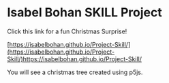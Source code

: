 # Isabel Bohan SKILL Project


Click this link for a fun Christmas Surprise!

 [https://isabelbohan.github.io/Project-Skill/](https://isabelbohan.github.io/Project-Skill/)https://isabelbohan.github.io/Project-Skill/


You will see a christmas tree created using p5js. 
